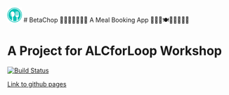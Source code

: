 ![alt text](/UI/img/favicon.png) # BetaChop 🥗🌯🥘🍛🥙🍖🍗
A Meal Booking App 🍯🍜🥬🍽🍴🦐🍳🍲🥯

# A Project for ALCforLoop Workshop

[![Build Status](https://travis-ci.org/timi-codes/BetaChop.svg?branch=develop)](https://travis-ci.org/timi-codes/BetaChop)

[Link to github pages](https://timi-codes.github.io/BetaChop/UI/index.html)
